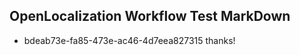 ## OpenLocalization Workflow Test MarkDown
* bdeab73e-fa85-473e-ac46-4d7eea827315 
thanks!<!--HONumber=Mar16_HO2-->
